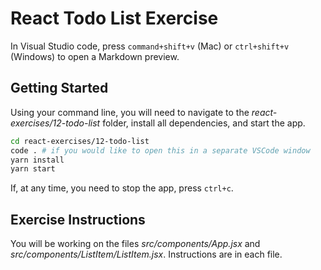 # React Todo List Exercise

In Visual Studio code, press `command+shift+v` (Mac) or `ctrl+shift+v` (Windows) to open a Markdown preview.

## Getting Started

Using your command line, you will need to navigate to the _react-exercises/12-todo-list_ folder, install all dependencies, and start the app.

```bash
cd react-exercises/12-todo-list
code . # if you would like to open this in a separate VSCode window
yarn install
yarn start
```

If, at any time, you need to stop the app, press `ctrl+c`.

## Exercise Instructions

You will be working on the files _src/components/App.jsx_ and _src/components/ListItem/ListItem.jsx_. Instructions are in each file.
